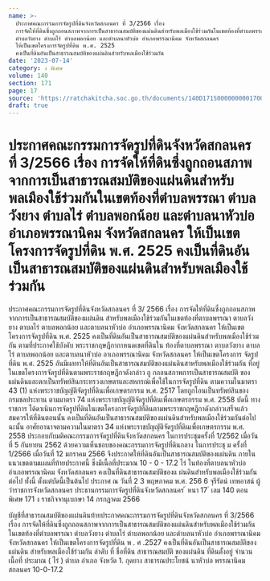 ```yaml
---
name: >-
  ประกาศคณะกรรมการจัดรูปที่ดินจังหวัดสกลนคร ที่ 3/2566 เรื่อง
  การจัดให้ที่ดินซึ่งถูกถอนสภาพจากการเป็นสาธารณสมบัติของแผ่นดินสำหรับพลเมืองใช้ร่วมกันในเขตท้องที่ตำบลพรรณา
  ตำบลวังยาง ตำบลไร่ ตำบลพอกน้อย และตำบลนาหัวบ่อ อำเภอพรรณานิคม จังหวัดสกลนคร
  ให้เป็นเขตโครงการจัดรูปที่ดิน พ.ศ. 2525
  คงเป็นที่ดินอันเป็นสาธารณสมบัติของแผ่นดินสำหรับพลเมืองใช้ร่วมกัน
date: '2023-07-14'
category: ง พิเศษ
volume: 140
section: 171
page: 17
source: 'https://ratchakitcha.soc.go.th/documents/140D171S0000000001700.pdf'
draft: true
---
```


# ประกาศคณะกรรมการจัดรูปที่ดินจังหวัดสกลนคร ที่ 3/2566 เรื่อง การจัดให้ที่ดินซึ่งถูกถอนสภาพจากการเป็นสาธารณสมบัติของแผ่นดินสำหรับพลเมืองใช้ร่วมกันในเขตท้องที่ตำบลพรรณา ตำบลวังยาง ตำบลไร่ ตำบลพอกน้อย และตำบลนาหัวบ่อ อำเภอพรรณานิคม จังหวัดสกลนคร ให้เป็นเขตโครงการจัดรูปที่ดิน พ.ศ. 2525 คงเป็นที่ดินอันเป็นสาธารณสมบัติของแผ่นดินสำหรับพลเมืองใช้ร่วมกัน

ประกาศคณะกรรมการจัดรูปที่ดินจังหวัดสกลนคร ที่ 3/ 2566 เรื่อง การจัดให้ที่ดินซึ่งถูกถอนสภาพจากการเป็นสาธารณสมบัติของแผ่นดิน สำหรับพลเมืองใช้ร่วมกันในเขตท้องที่ตาบลพรรณา ตาบลวังยาง ตาบลไร่ ตาบลพอกน้อย และตาบลนาหัวบ่อ อำเภอพรรณานิคม จังหวัดสกลนคร ให้เป็นเขตโครงการจัดรูปที่ดิน พ.ศ. 2525 คงเป็นที่ดินอันเป็นสาธารณสมบัติของแผ่นดินสำหรับพลเมืองใช้ร่วมกัน ตามที่ประกาศใช้บังคับ พระราชกฤษฎีกากาหนดเขตที่ดินใน ท้องที่ตาบลพรรณา ตาบลวังยาง ตาบลไร่ ตาบลพอกน้อย และตาบลนาหัวบ่อ อาเภอพรรณานิคม จังหวัดสกลนคร ให้เป็นเขตโครงการ จัดรูปที่ดิน พ.ศ. 2525 อันมีผลทาให้ที่ดินอันเป็นสาธารณสมบัติของแผ่นดินสาหรับพลเมืองใช้ร่วมกัน ที่อยู่ในเขตโครงการจัดรูปที่ดินตามพระราชกฤษฎีกาดังกล่าว ถู กถอนสภาพการเป็นสาธารณสมบัติ ของแผ่นดินและตกเป็นทรัพย์สินกระทรวงเกษตรและสหกรณ์เพื่อใช้ในการจัดรูปที่ดิน ตามความในมาตรา 43 (1) แห่งพระราชบัญญัติจัดรูปที่ดินเพื่อเกษตรกรรม พ.ศ. 2517 โดยถูกโอนเป็นทรัพย์สินของกรมชลประทาน ตามมาตรา 74 แห่งพระราชบัญญัติจัดรูปที่ดินเพื่อเกษตรกรรม พ.ศ. 2558 บัดนี้ ทางราชการ ได้ดาเนินการจัดรูปที่ดินในเขตโครงการจัดรูปที่ดินตามพระราชกฤษฎีกาดังกล่าวเสร็จแล้ว สมควรให้ที่ดินตอนนั้น คงเป็นที่ดินอันเป็นสาธารณสมบัติของแผ่นดินสำหรับพลเมืองใช้ร่วมกันต่อไป ฉะนั้น อาศัยอานาจตามความในมาตรา 34 แห่งพระราชบัญญัติจัดรูปที่ดินเพื่อเกษตรกรรม พ.ศ. 2558 ประกอบกับมติคณะกรรมการจัดรูปที่ดินจังหวัดสกลนคร ในการประชุมครั้งที่ 1/2562 เมื่อวันที่ 5 กันยายน 2562 ด้วยความเห็นชอบของคณะกรรมการจัดรูปที่ดินกลาง ในการประชุ ม ครั้งที่ 1/2566 เมื่อวันที่ 12 มกราคม 2566 จึงประกาศให้ที่ดินอันเป็นสาธารณสมบัติของแผ่นดิน ภายในแนวเขตตามแผนที่ท้ายประกาศนี้ ซึ่งมีเนื้อที่ประมาณ 10 - 0 - 17.2 ไร่ ในท้องที่ตาบลนาหัวบ่อ อำเภอพรรณานิคม จังหวัดสกลนคร คงเป็นที่ดินสาธารณสมบัติของแ ผ่นดินสำหรับพลเมืองใช้ร่วมกันต่อไป ทั้งนี้ ตั้งแต่บัดนี้เป็นต้นไป ประกาศ ณ วันที่ 2 3 พฤษภาคม พ.ศ. 256 6 จุรีรัตน์ เทพอาสน์ ผู้ว่าราชการจังหวัดสกลนคร ประธานกรรมการจัดรูปที่ดินจังหวัดสกลนคร ้ หนา 17 ่ เลม 140 ตอนพิเศษ 171 ง ราชกิจจานุเบกษา 14 กรกฎาคม 2566



บัญชีที่สาธารณสมบัติของแผ่นดินท้ายประกาศคณะกรรมการจัดรูปที่ดินจังหวัดสกลนคร ที่ 3/2566 เรื่อง การจัดให้ที่ดินซึ่งถูกถอนสภาพจากการเป็นสาธารณสมบัติของแผ่นดินสําหรับพลเมืองใช้ร่วมกัน ในเขตท้องที่ตําบลพรรณา ตําบลวังยาง ตําบลไร่ ตําบลพอกน้อย และตําบลนาหัวบ่อ อําเภอพรรณานิคม จังหวัดสกลนคร ให้เป็นเขตโครงการจัดรูปที่ดิน พ . ศ .2527 คงเป็นที่ดินอันเป็นสาธารณสมบัติของแผ่นดิน สําหรับพลเมืองใช้ร่วมกัน ลําดับ ที่ ชื่อที่ดิน สาธารณสมบัติ ของแผ่นดิน ที่ดินตั้งอยู่ จํานวนเนื้อที่ ประมาณ ( ไร่ ) ตําบล อําเภอ จังหวัด 1. กุดยาง สาธารณประโยชน์ นาหัวบ่อ พรรณานิคม สกลนคร 10-0-17.2
